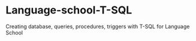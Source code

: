# Language-school-T-SQL
Creating database, queries, procedures, triggers with T-SQL for Language School
